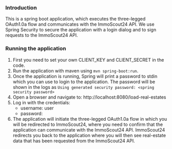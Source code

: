 ### Introduction
This is a spring boot application, which executes the three-legged OAuth1.0a flow and communicates with the ImmoScout24 API.
We use Spring Security to secure the application with a login dialog and to sign requests to the ImmoScout24 API.

### Running the application
1. First you need to set your own CLIENT_KEY and CLIENT_SECRET in the code.
2. Run the application with maven using `mvn spring-boot:run`.
3. Once the application is running, Spring will print a password to stdin which you can use to login to the application.
  The password will be shown in the logs as `Using generated security password: <spring security password>`
4. Open a browser and navigate to: http://localhost:8080/load-real-estates
5. Log in with the credentials:
    * username: user
    * password: *<Spring security generated password>*
6. The application will initiate the three-legged OAuth1.0a flow in which you will be redirected to ImmoScout24,
    where you need to confirm that the application can communicate with the ImmoScout24 API.
    ImmoScout24 redirects you back to the application where you will then see real-estate data that has been requested from the ImmoScout24 API.
